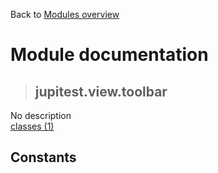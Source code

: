 Back to [Modules overview](https://github.com/pyrustic/jupitest/blob/master/docs/modules/README.md)
  
# Module documentation
>## jupitest.view.toolbar
No description
<br>
[classes (1)](https://github.com/pyrustic/jupitest/blob/master/docs/modules/content/jupitest.view.toolbar/classes.md)


## Constants
```python

```

